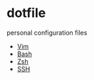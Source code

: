 # dotfile
personal configuration files

* [Vim](vim/README.md)
* [Bash](bash/README.md)
* [Zsh](zsh/README.md)
* [SSH](ssh/README.md)
